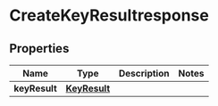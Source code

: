 

# CreateKeyResultresponse


## Properties

| Name | Type | Description | Notes |
|------------ | ------------- | ------------- | -------------|
|**keyResult** | [**KeyResult**](KeyResult.md) |  |  |



